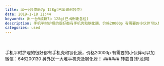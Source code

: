```yaml
---
title: 出一台9成新7p 128g(已出谢谢各位)
date: 2019-1-18 11:44
keywords: 出一台9成新7p 128g(已出谢谢各位)
description: 手机平时护理的很好都有手机壳和钢化膜，价格20000p 有需要的小伙伴可以加微信：646200130 另外送一大堆手机壳及钢化膜！
categories: used
---
```

<td class="t_f" id="postmessage_2729792">

<br/>
<br/>
手机平时护理的很好都有手机壳和钢化膜，价格20000p 有需要的小伙伴可以加微信：646200130 另外送一大堆手机壳及钢化膜！</td>
###### 转载自[菲龙网]